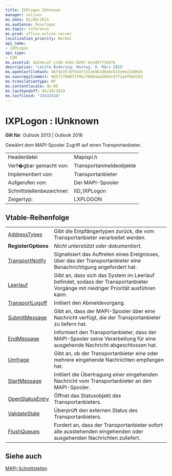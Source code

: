 ```yaml
---
title: IXPLogon IUnknown
manager: soliver
ms.date: 03/09/2015
ms.audience: Developer
ms.topic: reference
ms.prod: office-online-server
localization_priority: Normal
api_name:
- IXPLogon
api_type:
- COM
ms.assetid: 4d24ecaf-11d0-4362-8207-be3407736d7b
description: 'Letzte Änderung: Montag, 9. März 2015'
ms.openlocfilehash: 46f4e3fc8f554f332ab9b1d8a6cb33e9e21dd9a5
ms.sourcegitcommit: 8657170d071f9bcf680aba50b9c07f2a4fb82283
ms.translationtype: MT
ms.contentlocale: de-DE
ms.lasthandoff: 04/28/2019
ms.locfileid: "33432534"
---
```

# <a name="ixplogon--iunknown"></a>IXPLogon : IUnknown

  
  
**Gilt für**: Outlook 2013 | Outlook 2016 
  
Gewährt dem MAPI-Spooler Zugriff auf einen Transportanbieter. 
  
|||
|:-----|:-----|
|Headerdatei  <br/> |Mapispi.h  <br/> |
|Verf�gbar gemacht von:  <br/> |Transportanmeldeobjekte  <br/> |
|Implementiert von:  <br/> |Transportanbieter  <br/> |
|Aufgerufen von:  <br/> |Der MAPI-Spooler  <br/> |
|Schnittstellenbezeichner:  <br/> |IID_IXPLogon  <br/> |
|Zeigertyp:  <br/> |LXPLOGON  <br/> |
   
## <a name="vtable-order"></a>Vtable-Reihenfolge

|||
|:-----|:-----|
|[AddressTypes](ixplogon-addresstypes.md) <br/> |Gibt die Empfängertypen zurück, die vom Transportanbieter verarbeitet werden.  <br/> |
|**RegisterOptions** <br/> | *Nicht unterstützt oder dokumentiert.*  <br/> |
|[TransportNotify](ixplogon-transportnotify.md) <br/> |Signalisiert das Auftreten eines Ereignisses, über das der Transportanbieter eine Benachrichtigung angefordert hat.  <br/> |
|[Leerlauf](ixplogon-idle.md) <br/> |Gibt an, dass sich das System im Leerlauf befindet, sodass der Transportanbieter Vorgänge mit niedriger Priorität ausführen kann.  <br/> |
|[TransportLogoff](ixplogon-transportlogoff.md) <br/> |Initiiert den Abmeldevorgang.  <br/> |
|[SubmitMessage](ixplogon-submitmessage.md) <br/> |Gibt an, dass der MAPI-Spooler über eine Nachricht verfügt, die der Transportanbieter zu liefern hat.  <br/> |
|[EndMessage](ixplogon-endmessage.md) <br/> |Informiert den Transportanbieter, dass der MAPI-Spooler seine Verarbeitung für eine ausgehende Nachricht abgeschlossen hat.  <br/> |
|[Umfrage](ixplogon-poll.md) <br/> |Gibt an, ob der Transportanbieter eine oder mehrere eingehende Nachrichten empfangen hat.  <br/> |
|[StartMessage](ixplogon-startmessage.md) <br/> |Initiiert die Übertragung einer eingehenden Nachricht vom Transportanbieter an den MAPI-Spooler.  <br/> |
|[OpenStatusEntry](ixplogon-openstatusentry.md) <br/> |Öffnet das Statusobjekt des Transportanbieters.  <br/> |
|[ValidateState](ixplogon-validatestate.md) <br/> |Überprüft den externen Status des Transportanbieters.  <br/> |
|[FlushQueues](ixplogon-flushqueues.md) <br/> |Fordert an, dass der Transportanbieter sofort alle ausstehenden eingehenden oder ausgehenden Nachrichten zuliefert.  <br/> |
   
## <a name="see-also"></a>Siehe auch



[MAPI-Schnittstellen](mapi-interfaces.md)

